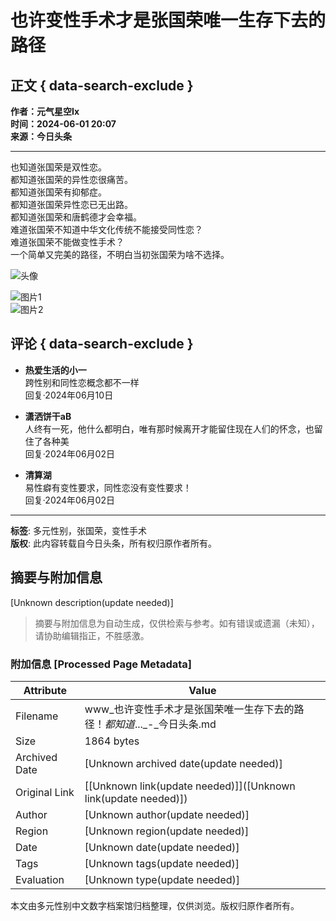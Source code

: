 # 也许变性手术才是张国荣唯一生存下去的路径

## 正文 { data-search-exclude }


**作者：元气星空Ix**  
**时间：2024-06-01 20:07**  
**来源：今日头条**  

---

也知道张国荣是双性恋。  
都知道张国荣的异性恋很痛苦。  
都知道张国荣有抑郁症。  
都知道张国荣异性恋已无出路。  
都知道张国荣和唐鹤德才会幸福。  
难道张国荣不知道中华文化传统不能接受同性恋？  
难道张国荣不能做变性手术？  
一个简单又完美的路径，不明白当初张国荣为啥不选择。

![头像](https://p3-sign.toutiaoimg.com/user-avatar/30cba95fe47b7909c0305f8f9e333fb4~300x300.image?_iz=112761&from=tt_user.wtt&lk3s=06827d14&x-expires=1737504000&x-signature=uMaR7cm3te5%2BPaANnSSzcabesO0%3D)

![图片1](https://p3-sign.toutiaoimg.com/tos-cn-i-ezhpy3drpa/afa9ddc45abe42279060150953826f5f~tplv-obj:414:558.image?_iz=97245&bid=15&from=post&gid=1800660500546564&lk3s=06827d14&x-expires=1744588800&x-signature=HVElfY2WeWT0SXbN2tue%2FKc8%2FFQ%3D)  
![图片2](https://p3-sign.toutiaoimg.com/tos-cn-i-ezhpy3drpa/16de27ea8bd84ba4a6720a61539ac6c7~tplv-obj:308:440.image?_iz=97245&bid=15&from=post&gid=1800660500546564&lk3s=06827d14&x-expires=1744588800&x-signature=mSiXYhoANd510ZwZhju4R4fwKc0%3D)

## 评论 { data-search-exclude }

- **热爱生活的小一**  
  跨性别和同性恋概念都不一样  
  回复·2024年06月10日  

- **潇洒饼干aB**  
  人终有一死，他什么都明白，唯有那时候离开才能留住现在人们的怀念，也留住了各种美  
  回复·2024年06月02日  

- **清算湖**  
  易性癖有变性要求，同性恋没有变性要求！  
  回复·2024年06月02日  

---  

**标签**: 多元性别，张国荣，变性手术  
**版权**: 此内容转载自今日头条，所有权归原作者所有。
<!-- tcd_original_link https://www.toutiao.com/w/1800660500546564/ -->


## 摘要与附加信息

<!-- tcd_abstract -->
[Unknown description(update needed)]
<!-- tcd_abstract_end -->

> 摘要与附加信息为自动生成，仅供检索与参考。如有错误或遗漏（未知），请协助编辑指正，不胜感激。

### 附加信息 [Processed Page Metadata]

| Attribute       | Value                                  |
|-----------------|----------------------------------------|
| Filename        | www_也许变性手术才是张国荣唯一生存下去的路径！_都知道_..._-_今日头条.md                             |
| Size            | 1864 bytes                           |
| Archived Date   | [Unknown archived date(update needed)]                             |
| Original Link   | [[Unknown link(update needed)]]([Unknown link(update needed)])                       |
| Author          | [Unknown author(update needed)]                               |
| Region          | [Unknown region(update needed)]                               |
| Date            | [Unknown date(update needed)]                                 |
| Tags            | [Unknown tags(update needed)]                                 |
| Evaluation            | [Unknown type(update needed)]                                 |
<!-- tcd_table_end -->

本文由多元性别中文数字档案馆归档整理，仅供浏览。版权归原作者所有。
